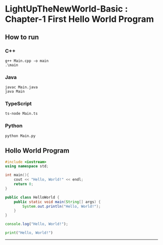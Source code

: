 # LightUpTheNewWorld-Basic : Chapter-1 First Hello World Program

## How to run

### C++
```shell
g++ Main.cpp -o main
.\main
```

### Java
```shell
javac Main.java
java Main
```

### TypeScript
```shell
ts-node Main.ts
```

### Python
```shell
python Main.py
```

## Hollo World Program

```cpp
#include <iostream>
using namespace std;

int main(){
    cout << "Hello, World!" << endl;
    return 0;
}
```

```java
public class HelloWorld {
    public static void main(String[] args) {
        System.out.println("Hello, World!");
    }
}
```

```TypeScript
console.log("Hello, World!");
```

```Python
print("Hello, World!")
```

---